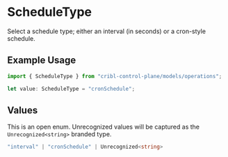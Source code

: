 # ScheduleType

Select a schedule type; either an interval (in seconds) or a cron-style schedule.

## Example Usage

```typescript
import { ScheduleType } from "cribl-control-plane/models/operations";

let value: ScheduleType = "cronSchedule";
```

## Values

This is an open enum. Unrecognized values will be captured as the `Unrecognized<string>` branded type.

```typescript
"interval" | "cronSchedule" | Unrecognized<string>
```